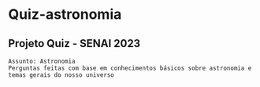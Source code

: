 # Quiz-astronomia

## Projeto Quiz - SENAI 2023

    Assunto: Astronomia
    Perguntas feitas com base em conhecimentos básicos sobre astronomia e temas gerais do nosso universo
